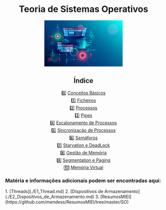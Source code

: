 <div id="header" align="center">
<h1> Teoria de Sistemas Operativos </h1>
<img src="/img/os-main.png" alt="osmain" width="50%" height="50%">
</div>

<div id="index" align="center">
 
<h2> Índice </h2>
<div  id="0" align="center">
0️⃣
<a Conceitos Básicos href="00_Conceitos_B%C3%A1sicos.md"> Conceitos Básicos </a>
</div> 
<div  id="1" align="center">
1️⃣
<a href="01_Ficheiros.md"> Ficheiros </a>
</div> 
<div  id="2" align="center">
2️⃣
<a href="./02_Processos.md"> Processos </a>
</div>
<div  id="3" align="center">
3️⃣
<a href="./03_Pipes.md"> Pipes </a>
</div>
<div  id="4" align="center">
4️⃣
<a href="./04_Escalonamento_de_Processos.md"> Escalonamento de Processos </a>
</div>
<div  id="5" align="center">
5️⃣
<a href="./05_Sincronização_de_Processos.md"> Sincronização de Processos </a>
</div> 
<div  id="6" align="center">
6️⃣
<a href="./06_Semáforos.md"> Semáforos </a>
</div> 
<div  id="7" align="center">
7️⃣
<a href="./07_Starvation_e_Deadlock.md"> Starvation e DeadLock </a>
</div> 
<div  id="8" align="center">
8️⃣
<a href="./08_Gestão_de_Memória.md"> Gestão de Memória </a>
</div> 
<div  id="9" align="center">
9️⃣
<a href="./09_Segmentation_e_Paging.md"> Segmentation e Paging </a>
</div> 
<div  id="10" align="center">
🔟
<a href="./10_Memória_Virtual.md"> Memória Virtual </a>
</div>
</div>

 
<h3> Matéria e informações adicionais podem ser encontradas aqui:</h3>
 1. [Threads](./E1_Thread.md)
 2. [Dispositivos de Armazenamento](./E2_Dispositivos_de_Armazenamento.md)
 3. [ResumosMIEI](https://github.com/mendess/ResumosMIEI/tree/master/SO)

